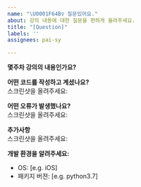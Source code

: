 ```yaml
---
name: "\U0001F64B‍♀️ 질문있어요."
about: 강의 내용에 대한 질문을 편하게 올려주세요.
title: "[Question]"
labels: ''
assignees: pai-sy

---
```


**몇주차 강의의 내용인가요?**	


**어떤 코드를 작성하고 계셨나요?**	
스크린샷을 올려주세요:	


**어떤 오류가 발생했나요?**	
스크린샷을 올려주세요:	


**추가사항**	
스크린샷을 올려주세요:	

**개발 환경을 알려주세요:**	
 - OS: [e.g. iOS]	
 - 패키지 버젼: [e.g. python3.7]
